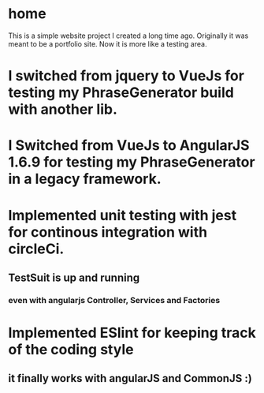# home

This is a simple website project I created a long time ago. Originally it was meant to be a portfolio site. Now it is more like a testing area. 

# I switched from jquery to VueJs for testing my PhraseGenerator build with another lib.

# I Switched from VueJs to AngularJS 1.6.9 for testing my PhraseGenerator in a legacy framework.

# Implemented unit testing with jest for continous integration with circleCi.
## TestSuit is up and running
### even with angularjs Controller, Services and Factories

# Implemented ESlint for keeping track of the coding style
## it finally works with angularJS and CommonJS :)
